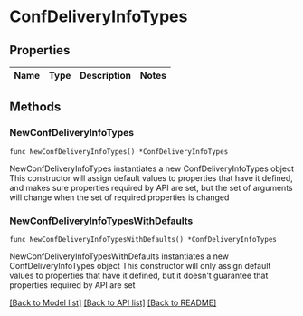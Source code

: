 # ConfDeliveryInfoTypes

## Properties

Name | Type | Description | Notes
------------ | ------------- | ------------- | -------------

## Methods

### NewConfDeliveryInfoTypes

`func NewConfDeliveryInfoTypes() *ConfDeliveryInfoTypes`

NewConfDeliveryInfoTypes instantiates a new ConfDeliveryInfoTypes object
This constructor will assign default values to properties that have it defined,
and makes sure properties required by API are set, but the set of arguments
will change when the set of required properties is changed

### NewConfDeliveryInfoTypesWithDefaults

`func NewConfDeliveryInfoTypesWithDefaults() *ConfDeliveryInfoTypes`

NewConfDeliveryInfoTypesWithDefaults instantiates a new ConfDeliveryInfoTypes object
This constructor will only assign default values to properties that have it defined,
but it doesn't guarantee that properties required by API are set


[[Back to Model list]](../README.md#documentation-for-models) [[Back to API list]](../README.md#documentation-for-api-endpoints) [[Back to README]](../README.md)


